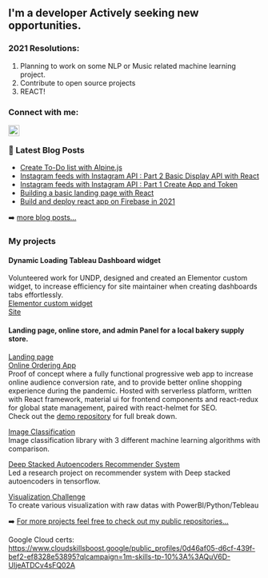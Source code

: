 
## I'm a developer Actively seeking new opportunities.

### 2021 Resolutions:

1. Planning to work on some NLP or Music related machine learning project.
2. Contribute to open source projects
3. REACT!

### Connect with me:

[<img align="left" alt="Ming Sheng Choo | LinkedIn" width="22px" src="https://cdn.jsdelivr.net/npm/simple-icons@v3/icons/linkedin.svg" />][linkedin]

<br />

### 📕 Latest Blog Posts

<!-- BLOG-POST-LIST:START -->
- [Create To-Do list with Alpine.js](https://javascript.plainenglish.io/create-to-do-list-with-alpine-js-2fc15125dc74?source=rss-910b8f123adb------2)
- [Instagram feeds with Instagram API : Part 2 Basic Display API with React](https://cming0721.medium.com/instagram-feeds-with-instagram-api-part-2-basic-display-api-with-react-f0c6dfcc576c?source=rss-910b8f123adb------2)
- [Instagram feeds with Instagram API : Part 1 Create App and Token](https://cming0721.medium.com/instagram-feeds-with-instagram-api-part-1-create-app-and-token-4a91ee3bd154?source=rss-910b8f123adb------2)
- [Building a basic landing page with React](https://cming0721.medium.com/building-a-basic-landing-page-with-react-576d50d985f2?source=rss-910b8f123adb------2)
- [Build and deploy react app on Firebase in 2021](https://cming0721.medium.com/build-and-deploy-react-app-on-firebase-in-2021-80b37cc52707?source=rss-910b8f123adb------2)
<!-- BLOG-POST-LIST:END -->

➡️ [more blog posts...](https://cming0721.medium.com/)


### My projects 

#### Dynamic Loading Tableau Dashboard widget
Volunteered work for UNDP, designed and created an Elementor custom widget, to increase efficiency for site maintainer when creating dashboards tabs effortlessly. <br />
[Elementor custom widget](https://github.com/MingSheng92/Elementor-Tableau-Widget) <br />
[Site](https://data.undp.org/country/moldova/) <br />

#### Landing page, online store, and admin Panel for a local bakery supply store. 
[Landing page](https://www.mymringredient.com/)  
[Online Ordering App](https://store.mymringredient.com/)  
Proof of concept where a fully functional progressive web app to increase online audience conversion rate, and to provide better online shopping experience during the pandemic.
Hosted with serverless platform, written with React framework, material ui for frontend components and react-redux for global state management, paired with react-helmet for SEO.    
Check out the [demo repository](https://github.com/MingSheng92/LocalRetailStoreProject/blob/main/README.md) for full break down. 

[Image Classification](https://github.com/MingSheng92/Image_Classification)  
Image classification library with 3 different machine learning algorithms with comparison.

[Deep Stacked Autoencoders Recommender System](https://github.com/MingSheng92/RecommenderSystem)  
Led a research project on recommender system with Deep stacked autoencoders in tensorflow.

[Visualization Challenge](https://github.com/MingSheng92/VisualizationChallenge)  
To create various visualization with raw datas with PowerBI/Python/Tebleau

➡️ [For more projects feel free to check out my public repositories...](https://github.com/MingSheng92?tab=repositories)

Google Cloud certs: 
https://www.cloudskillsboost.google/public_profiles/0d46af05-d6cf-439f-bef2-ef8328e53895?qlcampaign=1m-skills-tp-10%3A%3AQuV6D-UIjeATDCv4sFQ02A

[website]: https://mingsheng92.github.io/
[linkedin]: https://www.linkedin.com/in/ming-sheng-choo-91712691/
[ReactLearning]: https://cming0721.medium.com/
